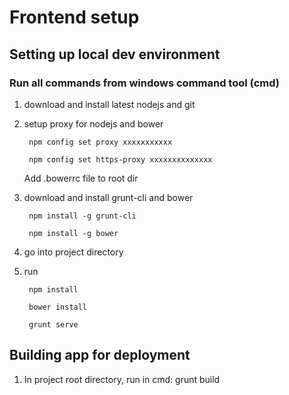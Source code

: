 # Frontend setup

## Setting up local dev environment
### Run all commands from windows command tool (cmd)
1. download and install latest nodejs and git
2. setup proxy for nodejs and bower

		npm config set proxy xxxxxxxxxxx
    
		npm config set https-proxy xxxxxxxxxxxxxx
    
	Add .bowerrc file to root dir
  
3. download and install grunt-cli and bower

		npm install -g grunt-cli
    
		npm install -g bower
    
4. go into project directory
5. run

		npm install
    
		bower install
    
		grunt serve

## Building app for deployment
1. In project root directory, run in cmd: grunt build
